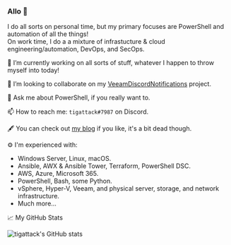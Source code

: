 ### Allo 👋

I do all sorts on personal time, but my primary focuses are PowerShell and automation of all the things!  
On work time, I do a a mixture of infrastucture & cloud engineering/automation, DevOps, and SecOps.

🔭 I’m currently working on all sorts of stuff, whatever I happen to throw myself into today!

👯 I’m looking to collaborate on my [VeeamDiscordNotifications](https://github.com/tigattack/VeeamDiscordNotifications) project.

💬 Ask me about PowerShell, if you really want to.

📫 How to reach me: `tigattack#7987` on Discord.

🖋️ You can check out [my blog](https://blog.tiga.tech) if you like, it's a bit dead though.

⚙️ I'm experienced with:
* Windows Server, Linux, macOS.
* Ansible, AWX & Ansible Tower, Terraform, PowerShell DSC.
* AWS, Azure, Microsoft 365.
* PowerShell, Bash, some Python.
* vSphere, Hyper-V, Veeam, and physical server, storage, and network infrastructure.
* Much more...

📈 My GitHub Stats

![tigattack's GitHub stats](https://github-readme-stats.vercel.app/api?username=tigattack&count_private=true&show_icons=true&theme=dracula)
